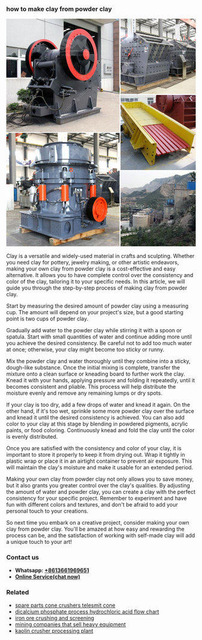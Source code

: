 <h3>how to make clay from powder clay</h3><img src='1704951858.jpg' alt=''><p>Clay is a versatile and widely-used material in crafts and sculpting. Whether you need clay for pottery, jewelry making, or other artistic endeavors, making your own clay from powder clay is a cost-effective and easy alternative. It allows you to have complete control over the consistency and color of the clay, tailoring it to your specific needs. In this article, we will guide you through the step-by-step process of making clay from powder clay.</p><p>Start by measuring the desired amount of powder clay using a measuring cup. The amount will depend on your project's size, but a good starting point is two cups of powder clay.</p><p>Gradually add water to the powder clay while stirring it with a spoon or spatula. Start with small quantities of water and continue adding more until you achieve the desired consistency. Be careful not to add too much water at once; otherwise, your clay might become too sticky or runny.</p><p>Mix the powder clay and water thoroughly until they combine into a sticky, dough-like substance. Once the initial mixing is complete, transfer the mixture onto a clean surface or kneading board to further work the clay. Knead it with your hands, applying pressure and folding it repeatedly, until it becomes consistent and pliable. This process will help distribute the moisture evenly and remove any remaining lumps or dry spots.</p><p>If your clay is too dry, add a few drops of water and knead it again. On the other hand, if it's too wet, sprinkle some more powder clay over the surface and knead it until the desired consistency is achieved. You can also add color to your clay at this stage by blending in powdered pigments, acrylic paints, or food coloring. Continuously knead and fold the clay until the color is evenly distributed.</p><p>Once you are satisfied with the consistency and color of your clay, it is important to store it properly to keep it from drying out. Wrap it tightly in plastic wrap or place it in an airtight container to prevent air exposure. This will maintain the clay's moisture and make it usable for an extended period.</p><p>Making your own clay from powder clay not only allows you to save money, but it also grants you greater control over the clay's qualities. By adjusting the amount of water and powder clay, you can create a clay with the perfect consistency for your specific project. Remember to experiment and have fun with different colors and textures, and don't be afraid to add your personal touch to your creations.</p><p>So next time you embark on a creative project, consider making your own clay from powder clay. You'll be amazed at how easy and rewarding the process can be, and the satisfaction of working with self-made clay will add a unique touch to your art!</p><h3>Contact us</h3><ul><li><strong>Whatsapp:&nbsp;<a href="https://wa.me/8613661969651">+8613661969651</a></strong></li><li><a href="https://swt.shibang-china.com/?git&amp;zhl&amp;how to make clay from powder clay"><strong>Online Service(chat now)</strong></a></li></ul><h3>Related</h3><ul><li><a href='spare parts cone crushers telesmit cone.md'>spare parts cone crushers telesmit cone</a></li><li><a href='dicalcium phosphate process hydrochloric acid flow chart.md'>dicalcium phosphate process hydrochloric acid flow chart</a></li><li><a href='iron ore crushing and screening.md'>iron ore crushing and screening</a></li><li><a href='mining companies that sell heavy equipment.md'>mining companies that sell heavy equipment</a></li><li><a href='kaolin crusher processing plant.md'>kaolin crusher processing plant</a></li></ul>